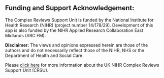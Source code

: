 ## Funding and Support Acknowledgement:

The Complex Reviews Support Unit is funded by the National Institute for Health Research (NIHR) (project number 14/178/29). Development of this app is also funded by the NIHR Applied Research Collaboration East Midlands (ARC EM).

**Disclaimer:**
The views and opinions expressed herein are those of the authors and do not necessarily reflect those of the NIHR, NHS or the Department of Health and Social Care.

Please [click here](http://www.nihrcrsu.org/) for more information about the UK NIHR Complex Reviews Support Unit (CRSU).